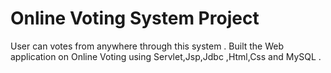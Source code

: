 # Online Voting System Project

User can votes from anywhere through this system .
Built the Web application on Online Voting using Servlet,Jsp,Jdbc ,Html,Css and MySQL .
